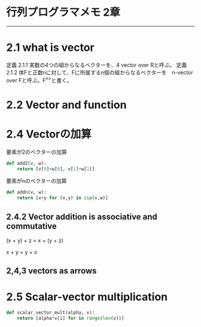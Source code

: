 # 行列プログラマメモ 2章

---
# 2.1 what is vector
定義 2.1.1 実数の4つの組からなるベクターを、4 vector over Rと呼ぶ。
定義 2.1.2 体Fと正数nに対して、Fに所属するn個の組からなるベクターを　n-vector over Fと呼ぶ。F<sup>n></sup>と書く。

# 2.2 Vector and function

# 2.4 Vectorの加算
要素が2のベクターの加算
```python
def add2(v, w):
    return [v[0]+w[0], v[1]+w[1]]

```

要素がnのベクターの加算
```python
def addn(v, w):
    return [x+y for (x,y) in zip(v,w)]
```

## 2.4.2 Vector addition is associative and commutative

(x + y) + z  = x + (y + z)

x + y = y + x

## 2,4,3 vectors as arrows

# 2.5 Scalar-vector multiplication

```python
def scalar_vector_mult(alpha, v):
    return [alpha*v[i] for in range(len(v))]

```


